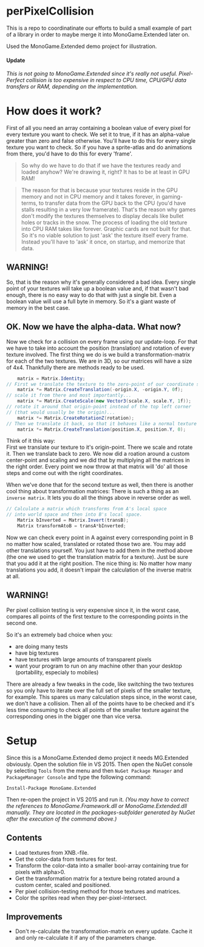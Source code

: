 # perPixelCollision

This is a repo to coordinatinate our efforts to build a small example of part of a library in order to maybe merge it into MonoGame.Extended later on.

Used the MonoGame.Extended demo project for illustration.
#### Update
*This is not going to MonoGame.Extended since it's really not useful. Pixel-Perfect collision is too expensive in respect to CPU time, CPU/GPU data transfers or RAM, depending on the implementation.*

# How does it work?
First of all you need an array containing a boolean value of every pixel for every texture you want to check.
We set it to true, if it has an alpha-value greater than zero and false otherwise.
You'll have to do this for every single texture you want to check. So if you have a sprite-atlas and do animations from there, you'd have to do this for every 'frame'.

>So why do we have to do that if we have the textures ready and loaded anyhow? We're drawing it, right? It has to be at least in GPU RAM!  
  
>The reason for that is because your textures reside in the GPU memory and not in CPU memory and it takes forever, in gaming-terms, to transfer data from the GPU back to the CPU (you'd have stalls resulting in a very low framerate).
That's the reason why games don't modify the textures themselves to display decals like bullet holes or tracks in the snow. The process of loading the old texture into CPU RAM takes like forever.
Graphic cards are not built for that.
So it's no viable solution to just 'ask' the texture itself every frame. Instead you'll have to 'ask' it once, on startup, and memorize that data.

## WARNING!
So, that is the reason why it's generally considered a bad idea. Every single point of your textures will take up a boolean value and, if that wasn't bad enough, there is no easy way to do that with just a single bit. Even a boolean value will use a full byte in memory. So it's a giant waste of memory in the best case.

## OK. Now we have the alpha-data. What now?
Now we check for a collision on every frame using our update-loop.
For that we have to take into account the position (translation) and rotation of every texture involved.
The first thing we do is we build a transformation-matrix for each of the two textures.
We are in 3D, so our matrices will have a size of 4x4. Thankfully there are methods ready to be used.

```csharp
    matrix = Matrix.Identity;
// First we translate the texture to the zero-point of our coordinate system, so that we may...
    matrix *= Matrix.CreateTranslation(-origin.X, -origin.Y, 0f);
// scale it from there and most importantly...
    matrix *= Matrix.CreateScale(new Vector3(scale.X, scale.Y, 1f));
// rotate it around that origin-point instead of the top left corner
// (that would usually be the origin)...
    matrix *= Matrix.CreateRotationZ(rotation);
// Then we translate it back, so that it behaves like a normal texture again.
    matrix *= Matrix.CreateTranslation(position.X, position.Y, 0);
```
Think of it this way:  
First we translate our texture to it's origin-point. There we scale and rotate it. Then we translate back to zero.
We now did a roation around a custom center-point and scaling and we did that by multiplying all the matrices in the right order.
Every point we now throw at that matrix will 'do' all those steps and come out with the right coordinates.

When we've done that for the second texture as well, then there is another cool thing about transformation matrices:
There is such a thing as an `inverse matrix`.
It lets you do all the things above in reverse order as well.

```csharp
// Calculate a matrix which transforms from A's local space
// into world space and then into B's local space.
    Matrix bInverted = Matrix.Invert(transB);
    Matrix transformAtoB = transA*bInverted;
```
Now we can check every point in A against every corresponding point in B no matter how scaled, translated or rotated those two are.
You may add other translations yourself. You just have to add them in the method above (the one we used to get the translation matrix for a texture). Just be sure that you add it at the right position.
The nice thing is: No matter how many translations you add, it doesn't impair the calculation of the inverse matrix at all.

## WARNING!
Per pixel collision testing is very expensive since it, in the worst case, compares all points of the first texture to the corresponding points in the second one.

So it's an extremely bad choice when you:
* are doing many tests
* have big textures
* have textures with large amounts of transparent pixels
* want your program to run on any machine other than your desktop (portability, especialy to mobiles)

There are already a few tweaks in the code, like switching the two textures so you only have to iterate over the full set of pixels of the smaller texture, for example.
This spares us many calculation steps since, in the worst case, we don't have a collision.
Then all of the points have to be checked and it's less time consuming to check all points of the smaller texture against the corresponding ones in the bigger one than vice versa.

# Setup
Since this is a MonoGame.Extended demo project it needs MG.Extended obviously.
Open the solution file in VS 2015.
Then open the NuGet console by selecting `Tools` from the menu and then `NuGet Package Manager` and `PackageManager Console` and type the following command:
```
Install-Package MonoGame.Extended
```
Then re-open the project in VS 2015 and run it.
*(You may have to correct the references to MonoGame.Framework.dll or MonoGame.Extended.dll manually. They are located in the packages-subfolder generated by NuGet after the execution of the command above.)*

## Contents
* Load textures from XNB.-file.
* Get the color-data from textures for test.
* Transform the color-data into a smaller bool-array containing true for pixels with alpha>0.
* Get the transformation matrix for a texture being rotated around a custom center, scaled and positioned.
* Per pixel collision-testing method for those textures and matrices.
* Color the sprites read when they per-pixel-intersect.

## Improvements
* Don't re-calculate the transformation-matrix on every update. Cache it and only re-calculate it if any of the parameters change.